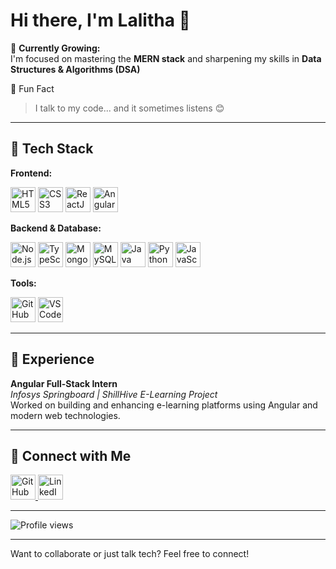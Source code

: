 # Hi there, I'm Lalitha 👋

🌱 **Currently Growing:**  
I'm focused on mastering the **MERN stack** and sharpening my skills in **Data Structures & Algorithms (DSA)**


🤖 Fun Fact

> I talk to my code... and it sometimes listens 😊

---

## 🚀 Tech Stack

**Frontend:**  
<p>
  <img src="https://cdn.jsdelivr.net/gh/devicons/devicon/icons/html5/html5-original.svg" height="40" alt="HTML5" />
  <img src="https://cdn.jsdelivr.net/gh/devicons/devicon/icons/css3/css3-original.svg" height="40" alt="CSS3" />
  <img src="https://cdn.jsdelivr.net/gh/devicons/devicon/icons/react/react-original.svg" height="40" alt="ReactJS" />
  <img src="https://cdn.jsdelivr.net/gh/devicons/devicon/icons/angularjs/angularjs-original.svg" height="40" alt="AngularJS" />
</p>

**Backend & Database:**  
<p>
  <img src="https://cdn.jsdelivr.net/gh/devicons/devicon/icons/nodejs/nodejs-original.svg" height="40" alt="Node.js" />
  <img src="https://cdn.jsdelivr.net/gh/devicons/devicon/icons/typescript/typescript-original.svg" height="40" alt="TypeScript" />
  <img src="https://cdn.jsdelivr.net/gh/devicons/devicon/icons/mongodb/mongodb-original.svg" height="40" alt="MongoDB" />
  <img src="https://cdn.jsdelivr.net/gh/devicons/devicon/icons/mysql/mysql-original.svg" height="40" alt="MySQL" />
  <img src="https://cdn.jsdelivr.net/gh/devicons/devicon/icons/java/java-original.svg" height="40" alt="Java" />
  <img src="https://cdn.jsdelivr.net/gh/devicons/devicon/icons/python/python-original.svg" height="40" alt="Python" />
  <img src="https://cdn.jsdelivr.net/gh/devicons/devicon/icons/javascript/javascript-original.svg" height="40" alt="JavaScript" />
</p>

**Tools:**  
<p>
  <img src="https://cdn.jsdelivr.net/gh/devicons/devicon/icons/github/github-original.svg" height="40" alt="GitHub" />
  <img src="https://cdn.jsdelivr.net/gh/devicons/devicon/icons/vscode/vscode-original.svg" height="40" alt="VS Code" />
</p>

---

## 💼 Experience

**Angular Full-Stack Intern**  
_Infosys Springboard | ShillHive E-Learning Project_  
Worked on building and enhancing e-learning platforms using Angular and modern web technologies.

---

## 🌟 Connect with Me

<p>
  <a href="https://github.com/Lalitha216" target="_blank">
    <img src="https://cdn.jsdelivr.net/gh/devicons/devicon/icons/github/github-original.svg" height="40" alt="GitHub"/>
  </a>
  <a href="https://www.linkedin.com/in/lalitha-kuppa-a54033291/" target="_blank">
    <img src="https://th.bing.com/th/id/R.3ffcfcb93b1527cb663e7da9ac9c0ea5?rik=CKmzAKJa%2bUhZQg&riu=http%3a%2f%2ftechssocial.net%2fwp-content%2fuploads%2f2016%2f04%2fLinkedin.png&ehk=KWqXTlbLnBXcZn3raMCm1F617Iqv97CzM3ix2T02NXU%3d&risl=&pid=ImgRaw&r=0" height="40" alt="LinkedIn"/>
  </a>
</p>

---
![Profile views](https://komarev.com/ghpvc/?username=Lalitha216&color=blue)

---
Want to collaborate or just talk tech? Feel free to connect!
